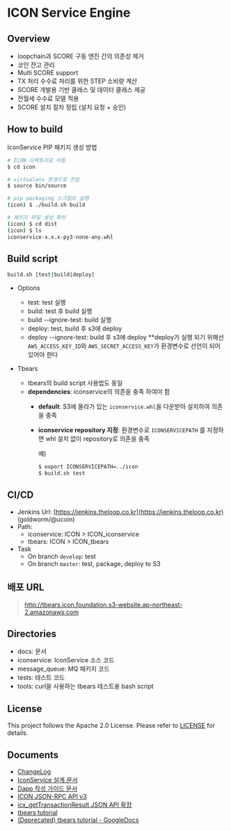 # ICON Service Engine

## Overview

* loopchain과 SCORE 구동 엔진 간의 의존성 제거
* 코인 잔고 관리
* Multi SCORE support
* TX 처리 수수료 처리를 위한 STEP 소비량 계산
* SCORE 개발용 기반 클래스 및 데이터 클래스 제공
* 전월세 수수료 모델 적용
* SCORE 설치 절차 정립 (설치 요청 + 승인)

## How to build

IconService PIP 패키지 생성 방법

```bash
# ICON 디렉토리로 이동
$ cd icon

# virtualenv 환경으로 진입
$ source bin/source

# pip packaging 스크립트 실행
(icon) $ ./build.sh build

# 패키지 파일 생성 확인
(icon) $ cd dist
(icon) $ ls 
iconservice-x.x.x-py3-none-any.whl
```

## Build script
```bash
build.sh [test|build|deploy]
```
* Options
  - test: test 실행
  - build: test 후 build 실행
  - build --ignore-test: build 실행
  - deploy: test, build 후 s3에 deploy
  - deploy --ignore-test: build 후 s3에 deploy
    \*\*deploy가 실행 되기 위해선 `AWS_ACCESS_KEY_ID`와 `AWS_SECRET_ACCESS_KEY`가 환경변수로 선언이 되어 있어야 한다

* Tbears
  - tbears의 build script 사용법도 동일
  - **dependencies**: iconservice의 의존을 충족 하여야 함
    - **default**: S3에 올라가 있는  `iconservice.whl`을 다운받아 설치하여 의존을 충족
    - **iconservice repository 지정**: 환경변수로 `ICONSERVICEPATH` 를 지정하면 whl 설치 없이 repository로 의존을 충족
    
      예)
        ```bash
        $ export ICONSERVICEPATH=../icon
        $ build.sh test
        ```

## CI/CD
* Jenkins Url: [https://jenkins.theloop.co.kr](https://jenkins.theloop.co.kr) (goldworm/@ucoin)
* Path: 
  - iconservice: ICON > ICON_iconservice
  - tbears: ICON > ICON_tbears
* Task
  - On branch `develop`: test
  - On branch `master`: test, package, deploy to S3

## 배포 URL
> http://tbears.icon.foundation.s3-website.ap-northeast-2.amazonaws.com

## Directories

* docs: 문서
* iconservice: IconService 소스 코드
* message_queue: MQ 패키지 코드
* tests: 테스트 코드
* tools: curl을 사용하는 tbears 테스트용 bash script

## License

This project follows the Apache 2.0 License. Please refer to [LICENSE](https://www.apache.org/licenses/LICENSE-2.0) for details.

## Documents

* [ChangeLog](docs/CHANGELOG.md)
* [IconService 설계 문서](docs/class.md)
* [Dapp 작성 가이드 문서](docs/dapp_guide.md)
* [ICON JSON-RPC API v3](docs/tbears_jsonrpc_api_v3.md)
* [icx_getTransactionResult JSON API 확장](docs/improve-get-transaction-result.md)
* [tbears tutorial](docs/tbears_tutorial.md)
* [(Deprecated) tbears tutorial - GoogleDocs](https://docs.google.com/document/d/1TTD_eR8-LlgVAYGo7knwJ7kCA6AZ9-YpiWyVrTtiPj4/edit?usp=sharing)
